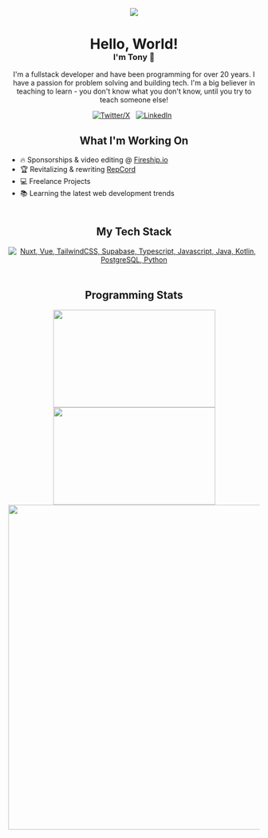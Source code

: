 <p align="center">
  <tr>
    <td align="center" style="padding=0;width=50%;">
      <img src="https://github-readme-streak-stats.herokuapp.com?user=Patrity&theme=vue-dark&dates=979797&stroke=00000000&background=00000000&fire=fff&hide_border=true" />
    </td>
  </tr>
</p>

<div align="center">

<h1>Hello, World!</h1>
<h3 style="margin-top: -20px">I'm Tony 👋</h3>

I'm a fullstack developer and have been programming for over 20 years.
I have a passion for problem solving and building tech. I'm a big believer in teaching to learn - you don't know what you don't know, until you try to teach someone else!

[![Twitter/X](https://skillicons.dev/icons?i=twitter)](https://twitter.com/ThePatrity) &nbsp;
[![LinkedIn](https://skillicons.dev/icons?i=linkedin)](https://www.linkedin.com/in/tonycos/) &nbsp;


## What I'm Working On

</div>

- 🔥 Sponsorships & video editing @ [Fireship.io](https://github.com/fireship-io)
- 🏆 Revitalizing & rewriting [RepCord](https://github.com/repcord-io)
- 💻 Freelance Projects
- 📚 Learning the latest web development trends
    

<div align="center" style="margin-bottom: 50px; margin-top:50px">

## My Tech Stack

[![Nuxt, Vue, TailwindCSS, Supabase, Typescript, Javascript, Java, Kotlin, PostgreSQL, Python](https://skillicons.dev/icons?i=nuxt,vue,tailwind,supabase,ts,js,java,kotlin,postgresql,python)](https://skillicons.dev)

</div>


<div align="center">

## Programming Stats

<a href="https://github.com/anuraghazra/convoychat">
  <img width=325 height=195 align="center" src="https://github-readme-stats.vercel.app/api?username=patrity&theme=vue-dark&line_height=35&border_radius=7&show_icons=true&card_width=325" />
</a>
<a href="https://github.com/anuraghazra/convoychat">
  <img width=325 height=195 align="center" src="https://github-readme-stats.vercel.app/api/top-langs?username=Patrity&layout=compact&langs_count=8&card_width=325&theme=vue-dark" />
</a>

<a href="https://github.com/anuraghazra/github-readme-stats">
  <img width=650 align="center" src="https://github-readme-stats.vercel.app/api/wakatime?username=patrity&theme=vue-dark&layout=compact&custom_title=Programming Time (Since Oct 23, 2023)" />
</a>

</div>
